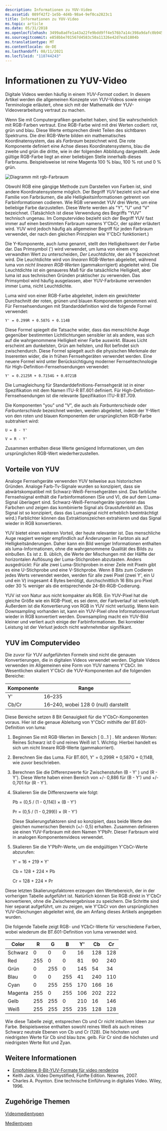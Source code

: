 ```yaml
---
description: Informationen zu YUV-Video
ms.assetid: 089f42f2-1e5b-4d4b-98a4-9ef0ca2823c1
title: Informationen zu YUV-Video
ms.topic: article
ms.date: 05/31/2018
ms.openlocfilehash: 3499a8adfe1a43a22fe9bdd9ff4e576b7a14c398a9dafc0b945647d7225ad581
ms.sourcegitcommit: e858bbe701567d4583c50a11326e42d7ea51804b
ms.translationtype: MT
ms.contentlocale: de-DE
ms.lasthandoff: 08/11/2021
ms.locfileid: "118744243"
---
```

# <a name="about-yuv-video"></a>Informationen zu YUV-Video

Digitale Videos werden häufig in einem *YUV-Format* codiert. In diesem Artikel werden die allgemeinen Konzepte von YUV-Videos sowie einige Terminologie erläutert, ohne sich mit der Mathematik der YUV-Videoverarbeitung vertraut zu machen.

Wenn Sie mit Computergrafiken gearbeitet haben, sind Sie wahrscheinlich mit RGB-Farben vertraut. Eine RGB-Farbe wird mit drei Werten codiert: rot, grün und blau. Diese Werte entsprechen direkt Teilen des sichtbaren Spektrums. Die drei RGB-Werte bilden ein mathematisches Koordinatensystem, das als *Farbraum* bezeichnet wird. Die rote Komponente definiert eine Achse dieses Koordinatensystems, blau die zweite und grün die dritte, wie in der folgenden Abbildung dargestellt. Jede gültige RGB-Farbe liegt an einer beliebigen Stelle innerhalb dieses Farbraums. Beispielsweise ist reine Magenta 100 % blau, 100 % rot und 0 % grün.

![Diagramm mit rgb-Farbraum](images/8ec60365-ed5c-41f7-9da9-be46aa82896a.gif)

Obwohl RGB eine gängige Methode zum Darstellen von Farben ist, sind andere Koordinatensysteme möglich. Der Begriff *YUV* bezieht sich auf eine Familie von Farbräumen, die alle Helligkeitsinformationen getrennt von Farbinformationen codieren. Wie RGB verwendet YUV drei Werte, um eine beliebige Farbe darzustellen. Diese Werte werden als "Y", "U" und "V" bezeichnet. (Tatsächlich ist diese Verwendung des Begriffs "YUV" technisch ungenau. Im Computervideo bezieht sich der Begriff YUV fast immer auf einen bestimmten Farbraum namens Y'CbCr, der später erläutert wird. YUV wird jedoch häufig als allgemeiner Begriff für jeden Farbraum verwendet, der nach den gleichen Prinzipien wie Y'CbCr funktioniert.)

Die Y-Komponente, auch *luma* genannt, stellt den Helligkeitswert der Farbe dar. Das Primsymbol (') wird verwendet, um luma von einem eng verwandten Wert zu unterscheiden, *Der Leuchtdichte*, der als Y bezeichnet wird. Die Leuchtdichte wird von *linearen* RGB-Werten abgeleitet, während luma von *nicht linearen RGB-Werten* (gammakorrigiert) abgeleitet wird. Die Leuchtdichte ist ein genaueres Maß für die tatsächliche Helligkeit, aber luma ist aus technischen Gründen praktischer zu verwenden. Das Primsymbol wird häufig ausgelassen, aber YUV-Farbräume verwenden immer Luma, nicht Leuchtdichte.

Luma wird von einer RGB-Farbe abgeleitet, indem ein gewichteter Durchschnitt der roten, grünen und blauen Komponenten genommen wird. Für Fernsehsendungen mit Standarddefinition wird die folgende Formel verwendet:

`Y' = 0.299R + 0.587G + 0.114B`

Diese Formel spiegelt die Tatsache wider, dass das menschliche Auge gegenüber bestimmten Lichtlichtungen sensibler ist als andere, was sich auf die wahrgenommene Helligkeit einer Farbe auswirkt. Blaues Licht erscheint am dunkelsten, Grün am hellsten, und Rot befindet sich zwischendurch. Diese Formel spiegelt auch die physischen Merkmale der Inserenten wider, die in frühen Fernsehgeräten verwendet werden. Eine neuere Formel wird unter Berücksichtigung moderner Fernsehtechnologie für High-Definition-Fernsehsendungen verwendet:

`Y' = 0.2125R + 0.7154G + 0.0721B`

Die Lumagleichung für Standarddefinitions-Fernsehgerät ist in einer Spezifikation mit dem Namen ITU-R BT.601 definiert. Für High-Definition-Fernsehsendungen ist die relevante Spezifikation ITU-R BT.709.

Die Komponenten "you" und "V", die auch als *Farbunterschiede* oder *Farbunterschiede* bezeichnet werden, werden abgeleitet, indem der Y-Wert von den roten und blauen Komponenten der ursprünglichen RGB-Farbe subtrahiert wird:

`U = B - Y'`

`V = R - Y'`

Zusammen enthalten diese Werte genügend Informationen, um den ursprünglichen RGB-Wert wiederherzustellen.

## <a name="benefits-of-yuv"></a>Vorteile von YUV

Analoge Fernsehgeräte verwenden YUV teilweise aus historischen Gründen. Analoge Farb-Tv-Signale wurden so konzipiert, dass sie abwärtskompatibel mit Schwarz-Weiß-Fernsehgeräten sind. Das farbliche Fernsehsignal enthält die Farbinformationen (Sie und V), die auf dem Luma-Signal überlagert sind. Schwarz-Weiß-Fernsehgeräte ignorieren das Farbchen und zeigen das kombinierte Signal als Graustufenbild an. (Das Signal ist so konzipiert, dass das Lumasignal nicht erheblich beeinträchtigt wird.) Farblichter können das Extraktionszeichen extrahieren und das Signal wieder in RGB konvertieren.

YUV bietet einen weiteren Vorteil, der heute relevanter ist. Das menschliche Auge reagiert weniger empfindlich auf Änderungen im Farbton als auf Helligkeitsänderungen. Daher kann ein Bild weniger Informationen enthalten als luma-Informationen, ohne die wahrgenommene Qualität des Bilds zu einbußen. Es ist z. B. üblich, die Werte der Mischungen mit der Hälfte der horizontalen Auflösung der Luma-Stichproben abzutasten. Anders ausgedrückt: Für alle zwei Luma-Stichproben in einer Zeile mit Pixeln gibt es eine U-Stichprobe und eine V-Stichprobe. Wenn 8 Bits zum Codieren jedes Werts verwendet werden, werden für alle zwei Pixel (zwei Y', ein U und ein V) insgesamt 4 Bytes benötigt, durchschnittlich 16 Bits pro Pixel oder 30 % weniger als die entsprechende 24-Bit-RGB-Codierung.

YUV ist von Natur aus nicht kompakter als RGB. Ein YUV-Pixel hat die gleiche Größe wie ein RGB-Pixel, es sei denn, der Farbverlauf ist verknöpft. Außerdem ist die Konvertierung von RGB in YUV nicht verlustig. Wenn kein Downsampling vorhanden ist, kann ein YUV-Pixel ohne Informationsverlust wieder in RGB konvertiert werden. Downsampling macht ein YUV-Bild kleiner und verliert auch einige der Farbinformationen. Bei korrekter Leistung ist der Verlust jedoch nicht wahrnehmbar signifikant.

## <a name="yuv-in-computer-video"></a>YUV im Computervideo

Die zuvor für YUV aufgeführten Formeln sind nicht die genauen Konvertierungen, die in digitalen Videos verwendet werden. Digitale Videos verwenden im Allgemeinen eine Form von YUV namens Y'CbCr. Im Wesentlichen skaliert Y'CbCr die YUV-Komponenten auf die folgenden Bereiche:



| Komponente | Range                              |
|-----------|------------------------------------|
| Y'        | 16–235                             |
| Cb/Cr     | 16–240, wobei 128 0 (null) darstellt |



 

Diese Bereiche setzen 8 Bit Genauigkeit für die Y'CbCr-Komponenten voraus. Hier ist die genaue Ableitung von Y'CbCr mithilfe der BT.601-Definition von luma:

1.  Beginnen Sie mit RGB-Werten im Bereich \[ 0...1 \] . Mit anderen Worten: Reines Schwarz ist 0 und reines Weiß ist 1. Wichtig: Hierbei handelt es sich um nicht lineare RGB-Werte (gammakorriert).
2.  Berechnen Sie das Luma. Für BT.601, Y' = 0,299R + 0,587G + 0,114B, wie zuvor beschrieben.
3.  Berechnen Sie die Differenzwerte für Zwischenstufen (B - Y' ) und (R - Y'). Diese Werte haben einen Bereich von +/- 0,886 für (B - Y') und +/- 0,701 für (R - Y').
4.  Skalieren Sie die Differenzwerte wie folgt:

    Pb = (0,5 / (1 - 0,114)) × (B - Y')

    Pr = (0,5 / (1 - 0,299)) × (R - Y')

    Diese Skalierungsfaktoren sind so konzipiert, dass beide Werte den gleichen numerischen Bereich (+/- 0,5) erhalten. Zusammen definieren sie einen YUV-Farbraum mit dem Namen Y'PbPr. Dieser Farbraum wird in analogen Komponentenvideos verwendet.

5.  Skalieren Sie die Y'PbPr-Werte, um die endgültigen Y'CbCr-Werte abzurufen:

    Y' = 16 + 219 × Y'

    Cb = 128 + 224 × Pb

    Cr = 128 + 224 × Pr

Diese letzten Skalierungsfaktoren erzeugen den Wertebereich, der in der vorherigen Tabelle aufgeführt ist. Natürlich können Sie RGB direkt in Y'CbCr konvertieren, ohne die Zwischenergebnisse zu speichern. Die Schritte sind hier separat aufgeführt, um zu zeigen, wie Y'CbCr von den ursprünglichen YUV-Gleichungen abgeleitet wird, die am Anfang dieses Artikels angegeben wurden.

Die folgende Tabelle zeigt RGB- und YCbCr-Werte für verschiedene Farben, wobei wiederum die BT.601-Definition von luma verwendet wird.



| Color   | R   | G   | B   | Y'  | Cb  | Cr  |
|---------|-----|-----|-----|-----|-----|-----|
| Schwarz   | 0   | 0   | 0   | 16  | 128 | 128 |
| Red     | 255 | 0   | 0   | 81  | 90  | 240 |
| Grün   | 0   | 255 | 0   | 145 | 54  | 34  |
| Blau    | 0   | 0   | 255 | 41  | 240 | 110 |
| Cyan    | 0   | 255 | 255 | 170 | 166 | 16  |
| Magenta | 255 | 0   | 255 | 106 | 202 | 222 |
| Gelb  | 255 | 255 | 0   | 210 | 16  | 146 |
| Weiß   | 255 | 255 | 255 | 235 | 128 | 128 |



 

Wie diese Tabelle zeigt, entsprechen Cb und Cr nicht intuitiven Ideen zur Farbe. Beispielsweise enthalten sowohl reines Weiß als auch reines Schwarz neutrale Ebenen von Cb und Cr (128). Die höchsten und niedrigsten Werte für Cb sind blau bzw. gelb. Für Cr sind die höchsten und niedrigsten Werte Rot und Zyan.

## <a name="for-more-information"></a>Weitere Informationen

-   [Empfohlene 8-Bit-YUV-Formate für video rendering](recommended-8-bit-yuv-formats-for-video-rendering.md)
-   Keith Jack. Video Demystified, Fünfte Edition. Newnes, 2007.
-   Charles A. Poynton. Eine technische Einführung in digitales Video. Wiley, 1996.

## <a name="related-topics"></a>Zugehörige Themen

<dl> <dt>

[Videomedientypen](video-media-types.md)
</dt> <dt>

[Medientypen](media-types.md)
</dt> </dl>

 

 



